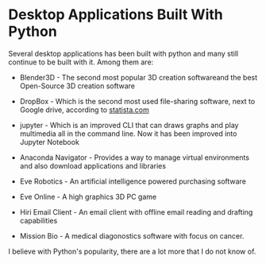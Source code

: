# Desktop Applications Built With Python

Several desktop applications has been built with python and many still continue to be built with it. Among them are:

* Blender3D - The second most popular 3D creation softwareand the best Open-Source 3D creation software

* DropBox - Which is the second most used file-sharing software, next to Google drive, according to [statista.com](https://www.statista.com/statistics/1328893/global-file-sharing-market-share-by-vendor/)

* jupyter - Which is an improved CLI that can draws graphs and play multimedia all in the command line. Now it has been improved into Jupyter Notebook

* Anaconda Navigator - Provides a way to manage virtual environments and also download applications and libraries

* Eve Robotics - An artificial intelligence powered purchasing software

* Eve Online - A high graphics 3D PC game

* Hiri Email Client - An email client with offline email reading and drafting capabilities

* Mission Bio - A medical diagonostics software with focus on cancer.

I believe with Python's popularity, there are a lot more that I do not know of.
